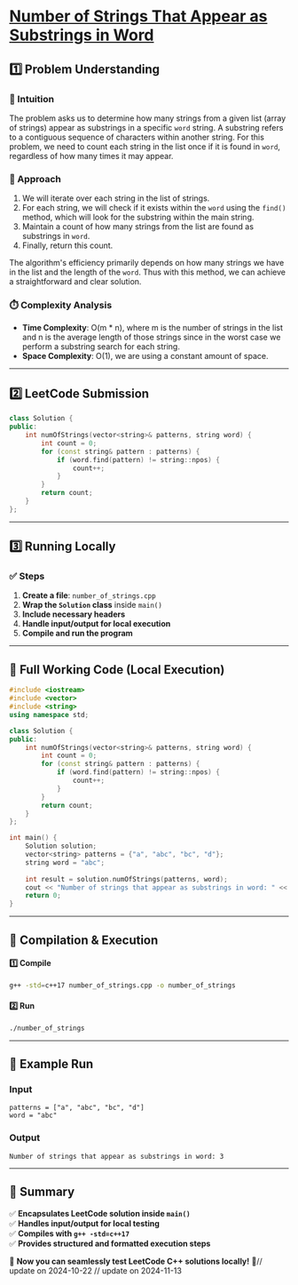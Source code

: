 # **[Number of Strings That Appear as Substrings in Word](https://leetcode.com/problems/number-of-strings-that-appear-as-substrings-in-word/description/)**  

## **1️⃣ Problem Understanding**  
### **📌 Intuition**  
The problem asks us to determine how many strings from a given list (array of strings) appear as substrings in a specific `word` string. A substring refers to a contiguous sequence of characters within another string. For this problem, we need to count each string in the list once if it is found in `word`, regardless of how many times it may appear.

### **🚀 Approach**  
1. We will iterate over each string in the list of strings.
2. For each string, we will check if it exists within the `word` using the `find()` method, which will look for the substring within the main string.
3. Maintain a count of how many strings from the list are found as substrings in `word`.
4. Finally, return this count.

The algorithm's efficiency primarily depends on how many strings we have in the list and the length of the `word`. Thus with this method, we can achieve a straightforward and clear solution.

### **⏱️ Complexity Analysis**  
- **Time Complexity**: O(m * n), where m is the number of strings in the list and n is the average length of those strings since in the worst case we perform a substring search for each string.
- **Space Complexity**: O(1), we are using a constant amount of space.

---  

## **2️⃣ LeetCode Submission**  
```cpp
class Solution {
public:
    int numOfStrings(vector<string>& patterns, string word) {
        int count = 0;
        for (const string& pattern : patterns) {
            if (word.find(pattern) != string::npos) {
                count++;
            }
        }
        return count;
    }
};  
```  

---  

## **3️⃣ Running Locally**  
### **✅ Steps**  
1. **Create a file**: `number_of_strings.cpp`  
2. **Wrap the `Solution` class** inside `main()`  
3. **Include necessary headers**  
4. **Handle input/output for local execution**  
5. **Compile and run the program**  

---  

## **📝 Full Working Code (Local Execution)**  
```cpp
#include <iostream>
#include <vector>
#include <string>
using namespace std;

class Solution {
public:
    int numOfStrings(vector<string>& patterns, string word) {
        int count = 0;
        for (const string& pattern : patterns) {
            if (word.find(pattern) != string::npos) {
                count++;
            }
        }
        return count;
    }
};

int main() {
    Solution solution;
    vector<string> patterns = {"a", "abc", "bc", "d"};
    string word = "abc";
    
    int result = solution.numOfStrings(patterns, word);
    cout << "Number of strings that appear as substrings in word: " << result << endl;  // Expected output: 3
    return 0;
}  
```  

---  

## **🔧 Compilation & Execution**  
#### **1️⃣ Compile**  
```bash
g++ -std=c++17 number_of_strings.cpp -o number_of_strings
```  

#### **2️⃣ Run**  
```bash
./number_of_strings
```  

---  

## **🎯 Example Run**  
### **Input**  
```
patterns = ["a", "abc", "bc", "d"]
word = "abc"
```  
### **Output**  
```
Number of strings that appear as substrings in word: 3
```  

---  

## **📌 Summary**  
✅ **Encapsulates LeetCode solution inside `main()`**  
✅ **Handles input/output for local testing**  
✅ **Compiles with `g++ -std=c++17`**  
✅ **Provides structured and formatted execution steps**  

🚀 **Now you can seamlessly test LeetCode C++ solutions locally!** 🚀// update on 2024-10-22
// update on 2024-11-13
